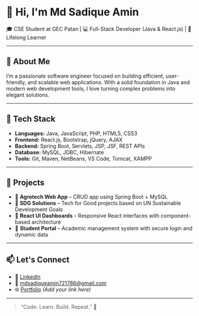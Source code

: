 # 👋 Hi, I'm Md Sadique Amin

🎓 CSE Student at GEC Patan | 💻 Full-Stack Developer (Java & React.js) | 🌱 Lifelong Learner

---

## 🧠 About Me
I’m a passionate software engineer focused on building efficient, user-friendly, and scalable web applications. With a solid foundation in Java and modern web development tools, I love turning complex problems into elegant solutions.

---

## 🔧 Tech Stack
- **Languages:** Java, JavaScript, PHP, HTML5, CSS3  
- **Frontend:** React.js, Bootstrap, jQuery, AJAX  
- **Backend:** Spring Boot, Servlets, JSP, JSF, REST APIs  
- **Database:** MySQL, JDBC, Hibernate  
- **Tools:** Git, Maven, NetBeans, VS Code, Tomcat, XAMPP  

---

## 🚀 Projects
- 🔹 **Agrotech Web App** – CRUD app using Spring Boot + MySQL  
- 🔹 **SDG Solutions** – Tech for Good projects based on UN Sustainable Development Goals  
- 🔹 **React UI Dashboards** – Responsive React interfaces with component-based architecture  
- 🔹 **Student Portal** – Academic management system with secure login and dynamic data  

---

## 📫 Let's Connect
- 🔗 [LinkedIn](https://www.linkedin.com/in/mdsadiqueamin)  
- 📧 mdsadiqueamin721786@gmail.com  
- 🌐 [Portfolio](#) *(Add your link here)*

---

> “Code. Learn. Build. Repeat.” 🚀
